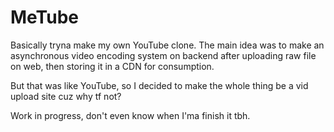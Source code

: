 # MeTube

Basically tryna make my own YouTube clone. The main idea was to make an asynchronous video encoding system on backend after uploading raw file on web, 
then storing it in a CDN for consumption.

But that was like YouTube, so I decided to make the whole thing be a vid upload site cuz why tf not?


Work in progress, don't even know when I'ma finish it tbh.
